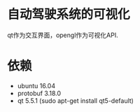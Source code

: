 # 自动驾驶系统的可视化

qt作为交互界面，opengl作为可视化API.

# 依赖
* ubuntu 16.04
* protobuf 3.18.0
* qt 5.5.1 (sudo apt-get install qt5-default)